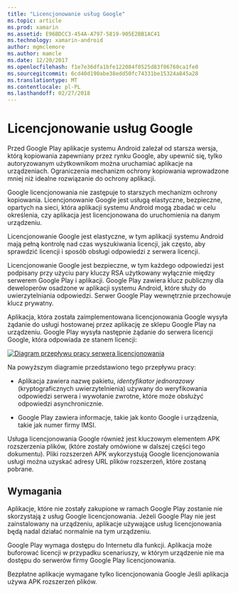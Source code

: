 ```yaml
---
title: "Licencjonowanie usług Google"
ms.topic: article
ms.prod: xamarin
ms.assetid: E96BDCC3-454A-A797-5819-905E2BB1AC41
ms.technology: xamarin-android
author: mgmclemore
ms.author: mamcle
ms.date: 12/20/2017
ms.openlocfilehash: f1e7e36dfa1bfe122084f0525d83f06760ca1fe0
ms.sourcegitcommit: 6cd40d190abe38edd50fc74331be15324a845a28
ms.translationtype: MT
ms.contentlocale: pl-PL
ms.lasthandoff: 02/27/2018
---
```

# <a name="google-licensing-services"></a>Licencjonowanie usług Google

Przed Google Play aplikacje systemu Android zależał od starsza wersja, którą kopiowania zapewniany przez rynku Google, aby upewnić się, tylko autoryzowanym użytkownikom można uruchamiać aplikacje na urządzeniach. Ograniczenia mechanizm ochrony kopiowania wprowadzone mniej niż idealne rozwiązanie do ochrony aplikacji.

Google licencjonowania nie zastępuje to starszych mechanizm ochrony kopiowania.
Licencjonowanie Google jest usługą elastyczne, bezpieczne, opartych na sieci, która aplikacji systemu Android mogą zbadać w celu określenia, czy aplikacja jest licencjonowana do uruchomienia na danym urządzeniu.

Licencjonowanie Google jest elastyczne, w tym aplikacji systemu Android mają pełną kontrolę nad czas wyszukiwania licencji, jak często, aby sprawdzić licencji i sposób obsługi odpowiedzi z serwera licencji.

Licencjonowanie Google jest bezpieczne, w tym każdego odpowiedzi jest podpisany przy użyciu pary kluczy RSA użytkowany wyłącznie między serwerem Google Play i aplikacji. Google Play zawiera klucz publiczny dla deweloperów osadzone w aplikacji systemu Android, które służy do uwierzytelniania odpowiedzi. Serwer Google Play wewnętrznie przechowuje klucz prywatny.

Aplikacja, która została zaimplementowana licencjonowania Google wysyła żądanie do usługi hostowanej przez aplikację ze sklepu Google Play na urządzeniu. Google Play wysyła następnie żądanie do serwera licencji Google, która odpowiada ze stanem licencji: 

[ ![Diagram przepływu pracy serwera licencjonowania](google-licensing-services-images/gp-licensing-service-overview.png)](google-licensing-services-images/gp-licensing-service-overview.png)

Na powyższym diagramie przedstawiono tego przepływu pracy: 

-   Aplikacja zawiera nazwę pakietu, *identyfikator jednorazowy* (kryptograficznych uwierzytelnienia) używany do weryfikowania odpowiedzi serwera i wywołanie zwrotne, które może obsłużyć odpowiedzi asynchronicznie. 

-   Google Play zawiera informacje, takie jak konto Google i urządzenia, takie jak numer firmy IMSI. 

Usługa licencjonowania Google również jest kluczowym elementem APK rozszerzenia plików, (które zostały omówione w dalszej części tego dokumentu). Pliki rozszerzeń APK wykorzystują Google licencjonowania usługi można uzyskać adresy URL plików rozszerzeń, które zostaną pobrane.

<a name="Requirements" />

## <a name="requirements"></a>Wymagania

Aplikacje, które nie zostały zakupione w ramach Google Play zostanie nie skorzystają z usług Google licencjonowania. Jeżeli Google Play nie jest zainstalowany na urządzeniu, aplikacje używające usług licencjonowania będą nadal działać normalnie na tym urządzeniu.

Google Play wymaga dostępu do Internetu dla funkcji. Aplikacja może buforować licencji w przypadku scenariuszy, w którym urządzenie nie ma dostępu do serwerów firmy Google Play licencjonowania.

Bezpłatne aplikacje wymagane tylko licencjonowania Google Jeśli aplikacja używa APK rozszerzeń plików.
